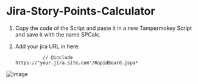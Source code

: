 # Jira-Story-Points-Calculator

1. Copy the code of the Script and paste it in a new Tampermokey Script and save it with the name SPCalc.
2. Add your jira URL in here: 
                 
                 // @include     https://"your.jira.site.com"/RapidBoard.jspa*
                 
![image](https://user-images.githubusercontent.com/58264067/118074856-408df700-b385-11eb-9e79-c234eba2cb90.png)


